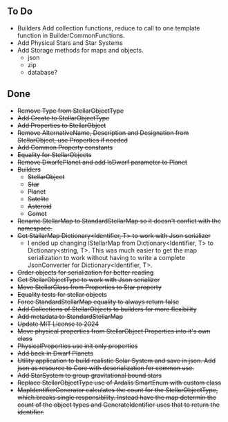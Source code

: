 ## To Do
* Builders Add collection functions, reduce to call to one template function in BuilderCommonFunctions.
* Add Physical Stars and Star Systems
* Add Storage methods for maps and objects.
	* json
	* zip
	* database?


## Done
* ~~Remove Type from StellarObjectType~~
* ~~Add Create to StellarObjectType~~
* ~~Add Properties to StellarObject~~
* ~~Remove AlternativeName, Description and Designation from StellarObject, use Properties if needed~~
* ~~Add Common Property constants~~
* ~~Equality for StellarObjects~~
* ~~Remove DwarfePlanet and add IsDwarf parameter to Planet~~
* ~~Builders~~
	* ~~StellarObject~~
	* ~~Star~~
	* ~~Planet~~
	* ~~Satelite~~
	* ~~Asteroid~~
	* ~~Comet~~
* ~~Rename StellarMap to StandardStellarMap so it doesn't confict with the namespace.~~
* ~~Get StallarMap Dictionary<Identifier, T> to work with Json serializer~~
	* I ended up changing IStellarMap from Dictionary<Identifier, T> to Dictionary<string, T>. This was much easier to get the map serialization to work without having to write a complete JsonConverter for Dictionary<Identifier, T>.
* ~~Order objects for serialization for better reading~~
* ~~Get StellarObjectType to work with Json serializer~~
* ~~Move StellarClass from Properties to Star property~~
* ~~Equality tests for stellar objects~~
* ~~Force StandardStellarMap equality to always return false~~
* ~~Add Collections of StellarObjects to builders for more flexibility~~
* ~~Add metadata to StandardStellarMap~~
* ~~Update MIT License to 2024~~
* ~~Move physical properties from StellarObject Properties into it's own class~~
* ~~PhysicalProperties use init only properties~~
* ~~Add back in Dwarf Planets~~
* ~~Utility application to build realistic Solar System and save in json. Add json as resource to Core with deserialization for common use.~~
* ~~Add StarSystem to group gravitational bound stars~~
* ~~Replace StellarObjectType use of Ardalis SmartEnum with custom class~~
* ~~MapIdentifierGenerator calculates the count for the StellarObjectType, which breaks single responsibility. Instead have the map determin the count of the object types and GenerateIdentifier uses that to return the identifier.~~